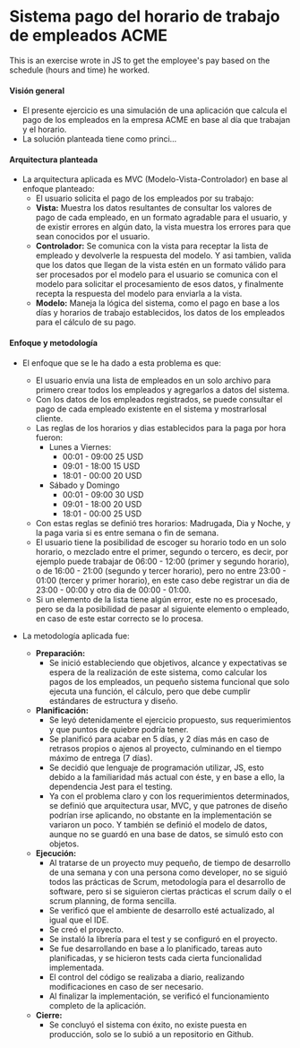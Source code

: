# Sistema pago del horario de trabajo de empleados ACME
This is an exercise wrote in JS to get the employee's pay based on the schedule (hours and time) he worked.

#### Visión general
- El presente ejercicio es una simulación de una aplicación que calcula el pago de los empleados en la empresa ACME en base al día que trabajan y el horario.
- La solución planteada tiene como princi...

#### Arquitectura planteada
- La arquitectura aplicada es MVC (Modelo-Vista-Controlador) en base al enfoque planteado:
  - El usuario solicita el pago de los empleados por su trabajo:
  - **Vista:** Muestra los datos resultantes de consultar los valores de pago de cada empleado, en un formato agradable para el usuario, y de existir errores en algún dato, la vista muestra los errores para que sean conocidos por el usuario.
  - **Controlador:** Se comunica con la vista para receptar la lista de empleado y devolverle la respuesta del modelo. Y asi tambien, valida que los datos que llegan de la vista estén en un formato válido para ser procesados por el modelo para el usuario se comunica con el modelo para solicitar el procesamiento de esos datos, y finalmente recepta la respuesta del modelo para enviarla a la vista.
  - **Modelo:** Maneja la lógica del sistema, como el pago en base a los días y horarios de trabajo establecidos, los datos de los empleados para el cálculo de su pago.

#### Enfoque y metodología
- El enfoque que se le ha dado a esta problema es que:
  - El usuario envía una lista de empleados en un solo archivo para primero crear todos los empleados y agregarlos a datos del sistema.
  - Con los datos de los empleados registrados, se puede consultar el pago de cada empleado existente en el sistema y mostrarlosal cliente.
  - Las reglas de los horarios y dias establecidos para la paga por hora fueron:
    - Lunes a Viernes:
        - 00:01 - 09:00 25 USD
        - 09:01 - 18:00 15 USD
        - 18:01 - 00:00 20 USD
    - Sábado y Domingo
        - 00:01 - 09:00 30 USD
        - 09:01 - 18:00 20 USD
        - 18:01 - 00:00 25 USD
  - Con estas reglas se definió tres horarios: Madrugada, Dia y Noche, y la paga varia si es entre semana o fin de semana.
  - El usuario tiene la posibilidad de escoger su horario todo en un solo horario, o mezclado entre el primer, segundo o tercero, es decir, por ejemplo puede trabajar de 06:00 - 12:00 (primer y segundo horario), o de 16:00 - 21:00 (segundo y tercer horario), pero no entre 23:00 - 01:00 (tercer y primer horario), en este caso debe registrar un dia de 23:00 - 00:00 y otro dia de 00:00 - 01:00.
  - Si un elemento de la lista tiene algún error, este no es procesado, pero se da la posibilidad de pasar al siguiente elemento o empleado, en caso de este estar correcto se lo procesa.
  
- La metodología aplicada fue:
  - **Preparación:** 
    - Se inició estableciendo que objetivos, alcance y expectativas se espera de la realización de este sistema, como calcular los pagos de los empleados, un pequeño sistema funcional que solo ejecuta una función, el cálculo, pero que debe cumplir estándares de estructura y diseño.
  - **Planificación:** 
    - Se leyó detenidamente el ejercicio propuesto, sus requerimientos y que puntos de quiebre podría tener.
    - Se planificó para acabar en 5 días, y 2 días más en caso de retrasos propios o ajenos al proyecto, culminando en el tiempo máximo de entrega (7 días).
    - Se decidió que lenguaje de programación utilizar, JS, esto debido a la familiaridad más actual con éste, y en base a ello, la dependencia Jest para el testing.
    - Ya con el problema claro y con los requerimientos determinados, se definió que arquitectura usar, MVC, y que patrones de diseño podrían irse aplicando, no obstante en la implementación se variaron un poco. Y también se definió el modelo de datos, aunque no se guardó en una base de datos, se simuló esto con objetos.
  - **Ejecución:** 
    - Al tratarse de un proyecto muy pequeño, de tiempo de desarrollo de una semana y con una persona como developer, no se siguió todos las prácticas de Scrum, metodología para el desarrollo de software, pero si se siguieron ciertas prácticas el scrum daily o el scrum planning, de forma sencilla.
    - Se verificó que el ambiente de desarrollo esté actualizado, al igual que el IDE.
    - Se creó el proyecto.
    - Se instaló la librería para el test y se configuró en el proyecto.
    - Se fue desarrollando en base a lo planificado, tareas auto planificadas, y se hicieron tests cada cierta funcionalidad implementada.
    - El control del código se realizaba a diario, realizando modificaciones en caso de ser necesario.
    - Al finalizar la implementación, se verificó el funcionamiento completo de la aplicación.
  - **Cierre:**
    - Se concluyó el sistema con éxito, no existe puesta en producción, solo se lo subió a un repositorio en Github.
    
